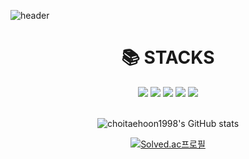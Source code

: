 ![header](https://capsule-render.vercel.app/api?type=slice&color=auto&height=200&fontAlign=70&rotate=13&section=header&text=choitaehoon&fontSize=55&&descAlign=70.&descAlignY=44)


<div align=center><h1>📚 STACKS</h1></div>

<div align=center> 
  <img src="https://img.shields.io/badge/java-007396?style=for-the-badge&logo=java&logoColor=white"> 
  <img src="https://img.shields.io/badge/mysql-4479A1?style=for-the-badge&logo=mysql&logoColor=white"> 
  <img src="https://img.shields.io/badge/spring-6DB33F?style=for-the-badge&logo=spring&logoColor=white"> 
  <img src="https://img.shields.io/badge/github-181717?style=for-the-badge&logo=github&logoColor=white">
  <img src="https://img.shields.io/badge/git-F05032?style=for-the-badge&logo=git&logoColor=white">
  <br>
</div>
  <br>

<div align=center> 

![choitaehoon1998's GitHub stats](https://github-readme-stats.vercel.app/api?username=choitaehoon1998&show_icons=true&theme=highcontrast)



[![Solved.ac프로필](http://mazassumnida.wtf/api/v2/generate_badge?boj=hahhhha)](https://solved.ac/hahhhha)


</div>

